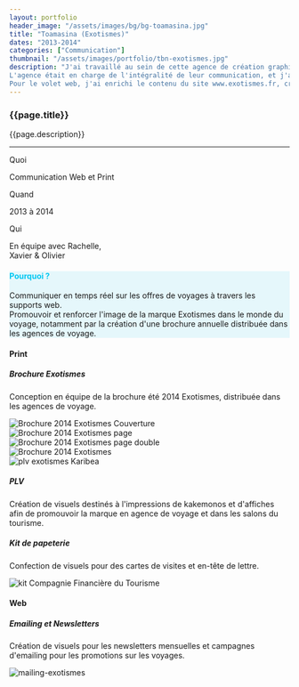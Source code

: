 ```yaml
---
layout: portfolio
header_image: "/assets/images/bg/bg-toamasina.jpg"
title: "Toamasina (Exotismes)"
dates: "2013-2014"
categories: ["Communication"]
thumbnail: "/assets/images/portfolio/tbn-exotismes.jpg"
description: "J'ai travaillé au sein de cette agence de création graphique, dont le principal client était le Tour Opérateur Exotismes, spécialisé dans la vente de voyages dans les îles. <br><br>
L'agence était en charge de l'intégralité de leur communication, et j'ai activement participé à la conception de la brochure Exotismes, des cartes de visite, des flyers, et d'autres supports visuels destinés à l'impression. <br>
Pour le volet web, j'ai enrichi le contenu du site www.exotismes.fr, créé des newsletters ainsi que des bannières web, contribuant ainsi à renforcer l'image de la marque."
---
```

<div class="col-lg-8 text-left pf-container">
	<h3 class="mb-3 mt-3 project-title">{{page.title}}</h3>
   <!-- <h6>{{page.dates}}</h6> -->
	<p>{{page.description}}</p>

  <hr class="my-5">

  <div class="row">
      <div class="col-lg-4 text-center">
        <p class="text-color font-weight-bold mb-2">Quoi</p>
        <p>Communication Web et Print</p>
      </div>
      <div class="col-lg-4 text-center">
        <p class="text-color font-weight-bold mb-2">Quand</p>
        <p>2013 à 2014</p>
      </div>
      <div class="col-lg-4 text-center">
        <p class="text-color font-weight-bold mb-2">Qui</p>
        <p>En équipe avec Rachelle, <br> Xavier & Olivier</p>
      </div>
  </div>
</div>

<div class="col-lg-12 text-center my-5 py-5" style="background-color: #c9f1f978">
  <h4 class="mb-3" style="color: #00c8f2">Pourquoi ?</h4>
	<p class="project-caption">Communiquer en temps réel sur les offres de voyages à travers les supports web. <br>
Promouvoir et renforcer l'image de la marque Exotismes dans le monde du voyage, notamment par la création d'une brochure annuelle distribuée dans les agences de voyage.</p>
</div>

<div class="container">
  <div class="service-2 col-lg-12 mt-5">
    <h4>Print</h4>
  </div>


  <div class="col-lg-12 col-sm-12 pt-4 mb-3 top-description">
    <div class="fade-down animscroll">
      <h5>Brochure Exotismes</h5>
      <p>Conception en équipe de la brochure été 2014 Exotismes, distribuée dans les agences de voyage.</p>
    </div>
  </div>

  <div class="mosaic col-lg-12">
    <div class="panoramic1 fade-down animscroll">
        <img src="/assets/images/portfolio/exotismes/brochure-couv.jpg" alt="Brochure 2014 Exotismes Couverture">
    </div>
    <div class="square1 fade-left animscroll">
        <img src="/assets/images/portfolio/exotismes/brochure-page-1.jpg" alt="Brochure 2014 Exotismes page">
    </div>
    <div class="square2 fade-right animscroll">
        <img src="/assets/images/portfolio/exotismes/brochure-page-2.jpg" alt="Brochure 2014 Exotismes page double">
    </div>
    <div class="panoramic2 fade-top animscroll">
        <img src="/assets/images/portfolio/exotismes/brochure-zoom.jpg" alt="Brochure 2014 Exotismes">
    </div>
  </div>

  <div class="row justify-content-center pf-container mt-5 mb-5">
    <div class="col-lg-6 col-sm-12 my-3 portrait-container">
      <div class="fade-right animscroll">
        <img src="/assets/images/portfolio/exotismes/plv-exo.jpg" alt="plv exotismes Karibea" class="project-img">
      </div>
    </div>
    <div class="col-lg-6 col-sm-12 my-3 portrait-description fade-in animscroll">
      <div class="fade-left animscroll px-3">
        <h5>PLV</h5>
        <p>Création de visuels destinés à l'impressions de kakemonos et d'affiches afin de promouvoir la marque en agence de voyage et dans les salons du tourisme.</p>
      </div>
    </div>
  </div>

  <div class="row justify-content-center">
    <div class="col-lg-12 col-sm-12 mt-5 top-description">
      <div class="fade-down animscroll">
        <h5>Kit de papeterie</h5>
        <p>Confection de visuels pour des cartes de visites et en-tête de lettre.</p>
      </div>
    </div>
    <div class="col mb-5 paysage-container">
      <div class="fade-in animscroll">
        <img src="/assets/images/portfolio/exotismes/cft-print.jpg" alt="kit Compagnie Financière du Tourisme" class="project-img">
      </div>
    </div>
  </div>

  <div class="service-2 col-lg-12 mt-5">
    <h4>Web</h4>
  </div>

  <div class="col-lg-12 col-sm-12 pt-4 mb-3 top-description">
    <div class="fade-down animscroll">
      <h5>Emailing et Newsletters</h5>
      <p>Création de visuels pour les newsletters mensuelles et campagnes d'emailing pour les promotions sur les voyages.</p>
    </div>
  </div>

  <div class="col my-3 px-0 paysage-container">
    <div class="fade-in animscroll">
      <img src="/assets/images/portfolio/exotismes/newsletters-exo.jpg" alt="mailing-exotismes" class="project-img">
    </div>
  </div>
</div>
